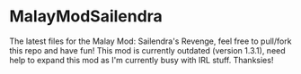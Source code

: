 # MalayModSailendra
The latest files for the Malay Mod: Sailendra's Revenge, feel free to pull/fork this repo and have fun!
This mod is currently outdated (version 1.3.1), need help to expand this mod as I'm currently busy with IRL stuff. Thanksies!
